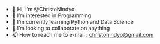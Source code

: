 - 👋 Hi, I’m @ChristoNindyo
- 👀 I’m interested in Programming
- 🌱 I’m currently learning Python and Data Science
- 💞️ I’m looking to collaborate on anything
- 📫 How to reach me to e-mail : christonindyo@gmail.com

<!---
ChristoNindyo/ChristoNindyo is a ✨ special ✨ repository because its `README.md` (this file) appears on your GitHub profile.
You can click the Preview link to take a look at your changes.
--->
